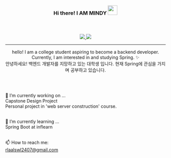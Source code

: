 <div align="center">
  <h3>
      Hi there! I AM MINDY <img src = "https://raw.githubusercontent.com/MartinHeinz/MartinHeinz/master/wave.gif" width = 30px> <br><br><br>
  </h3>

  <a href="https://growupdevmind.tistory.com/">
     <img src="https://img.shields.io/badge/tistory-white?style=flat&logo=tistory&logoColor=000000" />
  </a>

  <a href="https://github.com/iammindy">
     <img src="https://img.shields.io/badge/github-white?style=flat&logo=github&logoColor=000000" />
  </a>

  ***
  hello! I am a college student aspiring to become a backend developer. Currently, I am interested in and studying Spring. ✨ <br>
  안녕하세요! 백엔드 개발자를 지망하고 있는 대학생 입니다. 현재 Spring에 관심을 가지며 공부하고 있습니다.<br>
  
</div>

<br><br>


🔭 I’m currently working on ... <br>
Capstone Design Project <br>
Personal project in 'web server construction' course. <br><br>

🌱 I’m currently learning ...<br>
Spring Boot at inflearn <br><br>

📫 How to reach me: <br>
rlaalswl2407@gmail.com <br>

